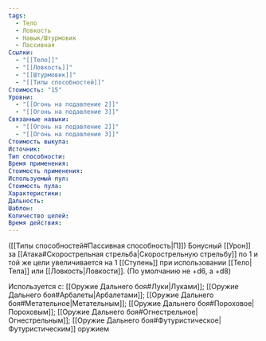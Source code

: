 ```yaml
---
tags:
  - Тело
  - Ловкость
  - Навык/Штурмовик
  - Пассивная
Ссылки:
  - "[[Тело]]"
  - "[[Ловкость]]"
  - "[[Штурмовик]]"
  - "[[Типы способностей]]"
Стоимость: "15"
Уровни:
  - "[[Огонь на подавление 2]]"
  - "[[Огонь на подавление 3]]"
Связанные навыки:
  - "[[Огонь на подавление 2]]"
  - "[[Огонь на подавление 3]]"
Стоимость выкупа:
Источник:
Тип способности:
Время применения:
Стоимость применения:
Используемый пул:
Стоимость пула:
Характеристики:
Дальность:
Шаблон:
Количество целей:
Время действия:
---
```

([[Типы способностей#Пассивная способность|П]]) Бонусный [[Урон]] за [[Атака#Скорострельная стрельба|Скорострельную стрельбу]] по 1 и той же цели увеличивается на 1 [[Ступень]] при использовании [[Тело|Тела]] или [[Ловкость|Ловкости]]. (По умолчанию не +d6, а +d8)

Используется с: [[Оружие Дальнего боя#Луки|Луками]]; [[Оружие Дальнего боя#Арбалеты|Арбалетами]]; [[Оружие Дальнего боя#Метательное|Метательным]]; [[Оружие Дальнего боя#Пороховое|Пороховым]]; [[Оружие Дальнего боя#Огнестрельное|Огнестрельным]]; [[Оружие Дальнего боя#Футуристическое|Футуристическим]] оружием

